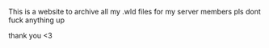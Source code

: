 This is a website to archive all my .wld files for my server members 
pls dont fuck anything up 

thank you <3
